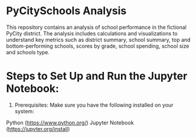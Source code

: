 # PyCitySchools Analysis

This repository contains an analysis of school performance in the fictional PyCity district. The analysis includes calculations and visualizations to understand key metrics such as district summary, school summary, top and bottom-performing schools, scores by grade, school spending, school size and schools type.

# Steps to Set Up and Run the Jupyter Notebook:
1. Prerequisites:
Make sure you have the following installed on your system:

Python (https://www.python.org/)
Jupyter Notebook (https://jupyter.org/install)
